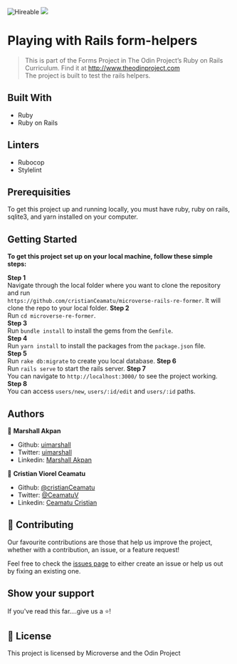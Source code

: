 ![Hireable](https://img.shields.io/badge/Hireable-yes-success) ![](https://img.shields.io/badge/-Microverse%20projects-blueviolet)

# Playing with Rails form-helpers

> This is part of the Forms Project in The Odin Project’s Ruby on Rails Curriculum. Find it at http://www.theodinproject.com<br>
> The project is built to test the rails helpers.

## Built With
* Ruby
* Ruby on Rails

## Linters
* Rubocop
* Stylelint

## Prerequisities

To get this project up and running locally, you must have ruby, ruby on rails, sqlite3, and yarn installed on your computer.

## Getting Started

**To get this project set up on your local machine, follow these simple steps:**

**Step 1**<br>
Navigate through the local folder where you want to clone the repository and run<br>
`https://github.com/cristianCeamatu/microverse-rails-re-former`. It will clone the repo to your local folder.
**Step 2**<br>
Run `cd microverse-re-former`.<br>
**Step 3**<br>
Run `bundle install` to install the gems from the `Gemfile`.<br>
**Step 4**<br>
Run `yarn install` to install the packages from the `package.json` file.<br>
**Step 5**<br>
Run `rake db:migrate` to create you local database.
**Step 6**<br>
Run `rails serve` to start the rails server.
**Step 7**<br>
You can navigate to `http://localhost:3000/` to see the project working.<br>
**Step 8**<br>
You can access `users/new`, `users/:id/edit` and `users/:id` paths.<br>

## Authors

👤 **Marshall Akpan**

- Github: [uimarshall](https://github.com/uimarshall)
- Twitter: [uimarshall](https://twitter.com/uimarshall)
- Linkedin: [Marshall Akpan](https://www.linkedin.com/in/marshall-akpan-19745526/)

👤 **Cristian Viorel Ceamatu**

- Github: [@cristianCeamatu](https://github.com/cristianCeamatu)
- Twitter: [@CeamatuV](https://twitter.com/CeamatuV)
- Linkedin: [Ceamatu Cristian](https://www.linkedin.com/in/ceamatu-cristian/)

## 🤝 Contributing

Our favourite contributions are those that help us improve the project, whether with a contribution, an issue, or a feature request!

Feel free to check the [issues page](https://github.com/cristianCeamatu/microverse-rails-blog/issues) to either create an issue or help us out by fixing an existing one.

## Show your support

If you've read this far....give us a ⭐️!

## 📝 License

This project is licensed by Microverse and the Odin Project